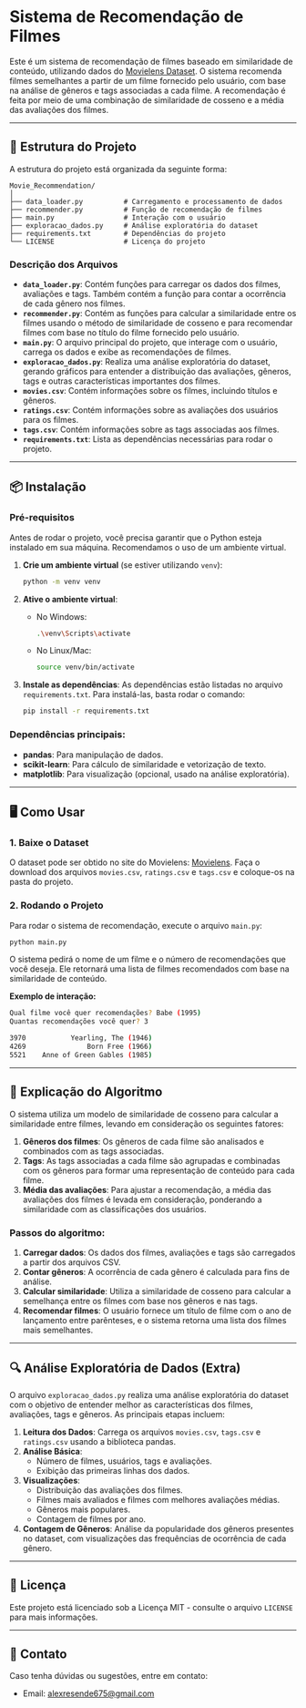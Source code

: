 # Sistema de Recomendação de Filmes

Este é um sistema de recomendação de filmes baseado em similaridade de conteúdo, utilizando dados do [Movielens Dataset](https://grouplens.org/datasets/movielens/). O sistema recomenda filmes semelhantes a partir de um filme fornecido pelo usuário, com base na análise de gêneros e tags associadas a cada filme. A recomendação é feita por meio de uma combinação de similaridade de cosseno e a média das avaliações dos filmes.

---

## 📂 Estrutura do Projeto

A estrutura do projeto está organizada da seguinte forma:

```
Movie_Recommendation/
│
├── data_loader.py          # Carregamento e processamento de dados
├── recommender.py          # Função de recomendação de filmes
├── main.py                 # Interação com o usuário
├── exploracao_dados.py     # Análise exploratória do dataset
├── requirements.txt        # Dependências do projeto
└── LICENSE                 # Licença do projeto
```

### Descrição dos Arquivos

- **`data_loader.py`**: Contém funções para carregar os dados dos filmes, avaliações e tags. Também contém a função para contar a ocorrência de cada gênero nos filmes.
- **`recommender.py`**: Contém as funções para calcular a similaridade entre os filmes usando o método de similaridade de cosseno e para recomendar filmes com base no título do filme fornecido pelo usuário.
- **`main.py`**: O arquivo principal do projeto, que interage com o usuário, carrega os dados e exibe as recomendações de filmes.
- **`exploracao_dados.py`**: Realiza uma análise exploratória do dataset, gerando gráficos para entender a distribuição das avaliações, gêneros, tags e outras características importantes dos filmes.
- **`movies.csv`**: Contém informações sobre os filmes, incluindo títulos e gêneros.
- **`ratings.csv`**: Contém informações sobre as avaliações dos usuários para os filmes.
- **`tags.csv`**: Contém informações sobre as tags associadas aos filmes.
- **`requirements.txt`**: Lista as dependências necessárias para rodar o projeto.

---

## 📦 Instalação

### Pré-requisitos

Antes de rodar o projeto, você precisa garantir que o Python esteja instalado em sua máquina. Recomendamos o uso de um ambiente virtual.

1. **Crie um ambiente virtual** (se estiver utilizando `venv`):
   ```bash
   python -m venv venv
   ```

2. **Ative o ambiente virtual**:

   - No Windows:
     ```bash
     .\venv\Scripts\activate
     ```

   - No Linux/Mac:
     ```bash
     source venv/bin/activate
     ```

3. **Instale as dependências**:
   As dependências estão listadas no arquivo `requirements.txt`. Para instalá-las, basta rodar o comando:
   ```bash
   pip install -r requirements.txt
   ```

### Dependências principais:

- **pandas**: Para manipulação de dados.
- **scikit-learn**: Para cálculo de similaridade e vetorização de texto.
- **matplotlib**: Para visualização (opcional, usado na análise exploratória).

---

## 🖥️ Como Usar

### 1. **Baixe o Dataset**

O dataset pode ser obtido no site do Movielens: [Movielens](https://grouplens.org/datasets/movielens/). Faça o download dos arquivos `movies.csv`, `ratings.csv` e `tags.csv` e coloque-os na pasta do projeto.

### 2. **Rodando o Projeto**

Para rodar o sistema de recomendação, execute o arquivo `main.py`:

```bash
python main.py
```

O sistema pedirá o nome de um filme e o número de recomendações que você deseja. Ele retornará uma lista de filmes recomendados com base na similaridade de conteúdo.

**Exemplo de interação:**

```bash
Qual filme você quer recomendações? Babe (1995)
Quantas recomendações você quer? 3

3970           Yearling, The (1946)
4269               Born Free (1966)
5521    Anne of Green Gables (1985)
```

---

## 📝 Explicação do Algoritmo

O sistema utiliza um modelo de similaridade de cosseno para calcular a similaridade entre filmes, levando em consideração os seguintes fatores:

1. **Gêneros dos filmes**: Os gêneros de cada filme são analisados e combinados com as tags associadas.
2. **Tags**: As tags associadas a cada filme são agrupadas e combinadas com os gêneros para formar uma representação de conteúdo para cada filme.
3. **Média das avaliações**: Para ajustar a recomendação, a média das avaliações dos filmes é levada em consideração, ponderando a similaridade com as classificações dos usuários.

### Passos do algoritmo:

1. **Carregar dados**: Os dados dos filmes, avaliações e tags são carregados a partir dos arquivos CSV.
2. **Contar gêneros**: A ocorrência de cada gênero é calculada para fins de análise.
3. **Calcular similaridade**: Utiliza a similaridade de cosseno para calcular a semelhança entre os filmes com base nos gêneros e nas tags.
4. **Recomendar filmes**: O usuário fornece um título de filme com o ano de lançamento entre parênteses, e o sistema retorna uma lista dos filmes mais semelhantes.

---

## 🔍 Análise Exploratória de Dados (Extra)

O arquivo `exploracao_dados.py` realiza uma análise exploratória do dataset com o objetivo de entender melhor as características dos filmes, avaliações, tags e gêneros. As principais etapas incluem:

1. **Leitura dos Dados**: Carrega os arquivos `movies.csv`, `tags.csv` e `ratings.csv` usando a biblioteca pandas.
2. **Análise Básica**: 
   - Número de filmes, usuários, tags e avaliações.
   - Exibição das primeiras linhas dos dados.
3. **Visualizações**:
   - Distribuição das avaliações dos filmes.
   - Filmes mais avaliados e filmes com melhores avaliações médias.
   - Gêneros mais populares.
   - Contagem de filmes por ano.
4. **Contagem de Gêneros**: Análise da popularidade dos gêneros presentes no dataset, com visualizações das frequências de ocorrência de cada gênero.

---

## 📜 Licença

Este projeto está licenciado sob a Licença MIT - consulte o arquivo `LICENSE` para mais informações.

---

## 📧 Contato

Caso tenha dúvidas ou sugestões, entre em contato:
- Email: alexresende675@gmail.com



